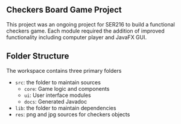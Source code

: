 ## Checkers Board Game Project

This project was an ongoing project for SER216 to build a functional checkers 
game. Each module required the addition of improved functionality including 
computer player and JavaFX GUI.

## Folder Structure

The workspace contains three primary folders

- `src`: the folder to maintain sources
  - `core`: Game logic and components
  - `ui`: User interface modules
  - `docs`: Generated Javadoc
- `lib`: the folder to maintain dependencies
- `res`: png and jpg sources for checkers objects
